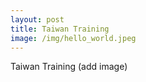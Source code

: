 ```yaml
---
layout: post
title: Taiwan Training
image: /img/hello_world.jpeg
---
```


Taiwan Training (add image)